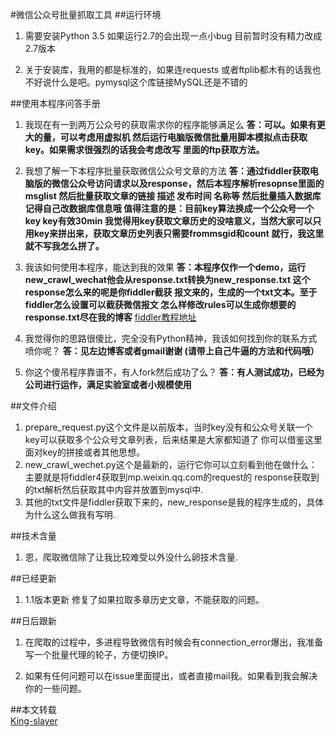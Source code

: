 #微信公众号批量抓取工具
##运行环境
1. 需要安装Python 3.5 如果运行2.7的会出现一点小bug 目前暂时没有精力改成2.7版本

2. 关于安装库，我用的都是标准的，如果连requests 或者ftplib都木有的话我也不好说什么是吧。pymysql这个库链接MySQL还是不错的

##使用本程序问答手册

1. 我现在有一到两万公众号的获取需求你的程序能够满足么
**答：可以。如果有更大的量，可以考虑用虚拟机 然后运行电脑版微信批量用脚本模拟点击获取key。如果需求很强烈的话我会考虑改写
里面的ftp获取方法。**

2. 我想了解一下本程序批量获取微信公众号文章的方法
**答：通过fiddler获取电脑版的微信公众号访问请求以及response，然后本程序解析resopnse里面的msglist 然后批量获取文章的链接 
描述 发布时间 名称等 然后批量插入数据库 记得自己改数据库信息哦 值得注意的是：目前key算法换成一个公众号一个key
 key有效30min  我觉得用key获取文章历史的没啥意义，当然大家可以只用key来拼出来，获取文章历史列表只需要frommsgid和count
 就行，我这里就不写我怎么拼了。**
 
3. 我该如何使用本程序，能达到我的效果
**答：本程序仅作一个demo，运行new_crawl_wechat他会从response.txt转换为new_response.txt 这个response怎么来的呢是你fiddler截获
报文来的，生成的一个txt文本。至于fiddler怎么设置可以截获微信报文 怎么样修改rules可以生成你想要的response.txt尽在我的博客**
[fiddler教程地址](http://www.songluyi.com/%E5%88%A9%E7%94%A8fiddler-%E6%88%AA%E8%8E%B7%E5%BE%AE%E4%BF%A1%E4%BC%A0%E8%BE%93%E6%95%B0%E6%8D%AE-%EF%BC%88%E6%96%B9%E4%BE%BF%E6%8A%93%E5%8F%96%E5%85%AC%E4%BC%97%E5%8F%B7%E4%BF%A1%E6%81%AF%EF%BC%89/)
4. 我觉得你的思路很傻比，完全没有Python精神，我该如何找到你的联系方式喷你呢？
**答：见左边博客或者gmail谢谢 (请带上自己牛逼的方法和代码哦）**

5. 你这个傻吊程序靠谱不，有人fork然后成功了么？
**答：有人测试成功，已经为公司进行运作，满足实验室或者小规模使用**
 
##文件介绍
1. prepare_request.py这个文件是以前版本，当时key没有和公众号关联一个key可以获取多个公众号文章列表，后来结果是大家都知道了
你可以借鉴这里面对key的拼接或者其他思想。
2. new_crawl_wechet.py这个是最新的，运行它你可以立刻看到他在做什么：主要就是将fiddler4获取到mp.weixin.qq.com的request的
response获取到的txt解析然后获取其中内容并放置到mysql中.
3. 其他的txt文件是fiddler获取下来的，new_response是我的程序生成的，具体为什么这么做我有写明.

##技术含量
1. 恩，爬取微信除了让我比较难受以外没什么卵技术含量.

##已经更新
1. 1.1版本更新 修复了如果拉取多章历史文章，不能获取的问题。

##日后跟新
1. 在爬取的过程中，多进程导致微信有时候会有connection_error爆出，我准备写一个批量代理的轮子，方便切换IP。

3. 如果有任何问题可以在issue里面提出，或者直接mail我。如果看到我会解决你的一些问题。

##本文转载  
[King-slayer](https://github.com/King-slayer/crawl_wechat)